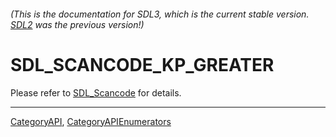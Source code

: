 ###### (This is the documentation for SDL3, which is the current stable version. [SDL2](https://wiki.libsdl.org/SDL2/) was the previous version!)
# SDL_SCANCODE_KP_GREATER

Please refer to [SDL_Scancode](SDL_Scancode) for details.

----
[CategoryAPI](CategoryAPI), [CategoryAPIEnumerators](CategoryAPIEnumerators)

